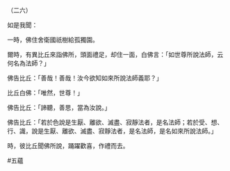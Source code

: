 （二六）

如是我聞：

一時，佛住舍衛國祇樹給孤獨園。

爾時，有異比丘來詣佛所，頭面禮足，却住一面，白佛言：「如世尊所說法師，云何名為法師？」

佛告比丘：「善哉！善哉！汝今欲知如來所說法師義耶？」

比丘白佛：「唯然，世尊！」

佛告比丘：「諦聽，善思，當為汝說。」

佛告比丘：「若於色說是生厭、離欲、滅盡、寂靜法者，是名法師；若於受、想、行、識，說是生厭、離欲、滅盡、寂靜法者，是名法師，是名如來所說法師。」

時，彼比丘聞佛所說，踊躍歡喜，作禮而去。



#五蘊
